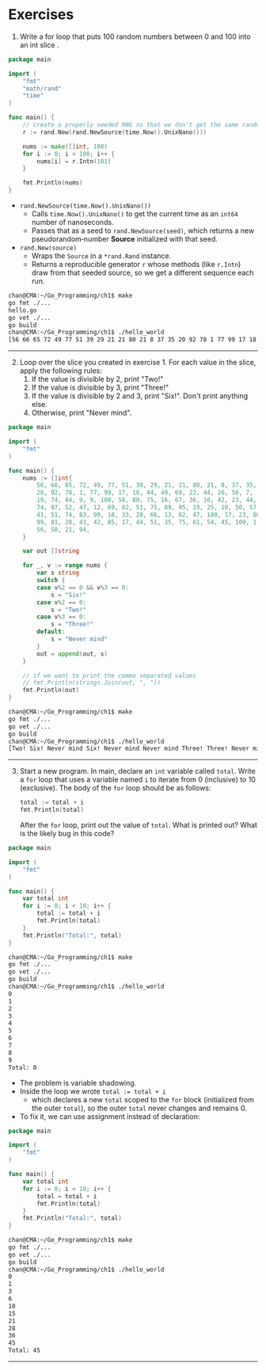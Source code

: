 # Exercises

1. Write a for loop that puts 100 random numbers between 0 and 100 into an int slice .

```go
package main

import (
	"fmt"
	"math/rand"
	"time"
)

func main() {
	// create a properly seeded RNG so that we don't get the same random sequence every run
	r := rand.New(rand.NewSource(time.Now().UnixNano()))

	nums := make([]int, 100)
	for i := 0; i < 100; i++ {
		nums[i] = r.Intn(101)
	}

	fmt.Println(nums)
}
```

- `rand.NewSource(time.Now().UnixNano())`
  - Calls `time.Now().UnixNano()` to get the current time as an `int64` number of nanoseconds.
  - Passes that as a seed to `rand.NewSource(seed)`, which returns a new pseudorandom‐number **Source** initialized with that seed.
- `rand.New(source)`
  - Wraps the `Source` in a `*rand.Rand` instance.
  - Returns a reproducible generator `r` whose methods (like `r.Intn`) draw from that seeded source, so we get a different sequence each run.

```sh
chan@CMA:~/Go_Programming/ch1$ make
go fmt ./...
hello.go
go vet ./...
go build 
chan@CMA:~/Go_Programming/ch1$ ./hello_world
[56 66 65 72 49 77 51 39 29 21 21 80 21 8 37 35 20 92 78 1 77 99 17 18 44 49 69 22 44 26 56 7 19 74 84 9 9 100 58 80 75 16 67 36 10 42 23 44 74 97 52 47 12 69 82 51 75 89 95 19 25 10 50 57 41 51 74 83 90 18 33 28 66 13 62 47 100 17 23 80 99 81 28 43 42 85 17 44 51 35 75 61 54 45 100 1 56 58 21 94]
```

---

2. Loop over the slice you created in exercise 1. For each value in the slice, apply the following rules:
   1. If the value is divisible by 2, print "Two!"
   2. If the value is divisible by 3, print "Three!"
   3. If the value is divisible by 2 and  3, print "Six!". Don't print anything else.
   4. Otherwise, print "Never mind".

```go
package main

import (
	"fmt"
)

func main() {
	nums := []int{
		56, 66, 65, 72, 49, 77, 51, 39, 29, 21, 21, 80, 21, 8, 37, 35,
		20, 92, 78, 1, 77, 99, 17, 18, 44, 49, 69, 22, 44, 26, 56, 7,
		19, 74, 84, 9, 9, 100, 58, 80, 75, 16, 67, 36, 10, 42, 23, 44,
		74, 97, 52, 47, 12, 69, 82, 51, 75, 89, 95, 19, 25, 10, 50, 57,
		41, 51, 74, 83, 90, 18, 33, 28, 66, 13, 62, 47, 100, 17, 23, 80,
		99, 81, 28, 43, 42, 85, 17, 44, 51, 35, 75, 61, 54, 45, 100, 1,
		56, 58, 21, 94,
	}

	var out []string

	for _, v := range nums {
		var s string
		switch {
		case v%2 == 0 && v%3 == 0:
			s = "Six!"
		case v%2 == 0:
			s = "Two!"
		case v%3 == 0:
			s = "Three!"
		default:
			s = "Never mind"
		}
		out = append(out, s)
	}

	// if we want to print the comma separated values
	// fmt.Println(strings.Join(out, ", "))
	fmt.Println(out)
}
```

```sh
chan@CMA:~/Go_Programming/ch1$ make
go fmt ./...
go vet ./...
go build 
chan@CMA:~/Go_Programming/ch1$ ./hello_world
[Two! Six! Never mind Six! Never mind Never mind Three! Three! Never mind Three! Three! Two! Three! Two! Never mind Never mind Two! Two! Six! Never mind Never mind Three! Never mind Six! Two! Never mind Three! Two! Two! Two! Two! Never mind Never mind Two! Six! Three! Three! Two! Two! Two! Three! Two! Never mind Six! Two! Six! Never mind Two! Two! Never mind Two! Never mind Six! Three! Two! Three! Three! Never mind Never mind Never mind Never mind Two! Two! Three! Never mind Three! Two! Never mind Six! Six! Three! Two! Six! Never mind Two! Never mind Two! Never mind Never mind Two! Three! Three! Two! Never mind Six! Never mind Never mind Two! Three! Never mind Three! Never mind Six! Three! Two! Never mind Two! Two! Three! Two!]
```

---

3. Start a new program. In main, declare an `int` variable called `total`. Write a `for` loop that uses a variable named `i` to iterate from 0 (inclusive) to 10 (exclusive). The body of the `for` loop should be as follows:

   ```go
   total := total + i
   fmt.Println(total)
   ```

   After the `for` loop, print out the value of `total`. What is printed out? What is the likely bug in this code?

```go
package main

import (
	"fmt"
)

func main() {
	var total int
	for i := 0; i < 10; i++ {
		total := total + i
		fmt.Println(total)
	}
	fmt.Println("Total:", total)
}
```

```sh
chan@CMA:~/Go_Programming/ch1$ make
go fmt ./...
go vet ./...
go build 
chan@CMA:~/Go_Programming/ch1$ ./hello_world
0
1
2
3
4
5
6
7
8
9
Total: 0
```

- The problem is variable shadowing.
- Inside the loop we wrote `total := total + i` 
  - which declares a new `total` scoped to the `for` block (initialized from the outer `total`), so the outer `total` never changes and remains 0.
- To fix it, we can use assignment instead of declaration:

```go
package main

import (
	"fmt"
)

func main() {
	var total int
	for i := 0; i < 10; i++ {
		total = total + i
		fmt.Println(total)
	}
	fmt.Println("Total:", total)
}
```

```sh
chan@CMA:~/Go_Programming/ch1$ make
go fmt ./...
go vet ./...
go build 
chan@CMA:~/Go_Programming/ch1$ ./hello_world
0
1
3
6
10
15
21
28
36
45
Total: 45
```

---

